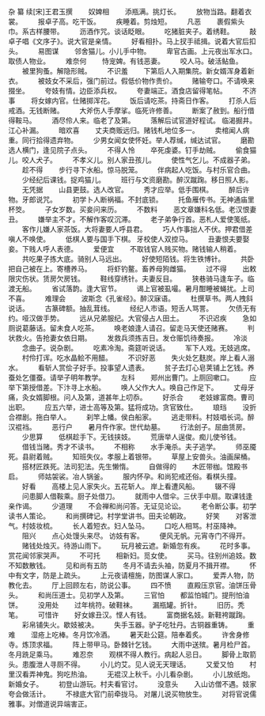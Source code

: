 杂 纂 续[宋]王君玉撰
　　奴婢相
　　添瓶满。挑灯长。
　　放物当路。翻着衣裳。
　　报卓子高。吃干饭。
　　疾睡着。剪烛短。
　　凡恶
　　裹假紫头巾。系古样腰带。
　　沥酒作咒。谈话眨眼。
　　吃猪脏夹子。着绣鞋。
　　敲卓子唱《文序子》。说大官是亲情。
　　好看相扑。马上扠手祗揖。说着大官后扣头。
　　易图谋
　　邻舍猫儿。小儿手中物。
　　卑官古画。上元夜出军水口。取债人物业。
　　难奈何
　　恃宠婢。有钱恶妻。
　　咬人马。破活鲇鱼。
　　被里狗蚤。解隐形贼。
　　不识羞
　　下第后人入期集院。新女婿浑身着新衣。
　　被妓女不采后，强门前过。假低价物作贵价。
　　赌输夸口。不请唤来掇坐。
　　夸妓有情。边臣添兵权。
　　夸妻端正。酒食店留得笔帖。
　　不济事
　　将女嫁内官。仕赌掷浑花。
　　饭后请吃茶。持斋日作客。
　　打杀人后戒酒。无钱断赌。
　　大斧伤人手摩挲。临死许修善。
　　断案了赦到。船行借得鞍马。
　　酒尽伶人来。临老了及第。
　　落解后试官道好程试。  临渴掘井。  江心补漏。
　　暗欢喜
　　丈夫商贩远归。赌钱札地位多一。
　　卖棺闻人病重。同行拾得遗弃物。
　　少男女闻女使怀妊。举人荐缄，缄达试官。
　　磨勘选人横门，逢见院子点头。
　　不得人怜
　　卒死虔婆。钉手劫贼。
　　偷食猫儿。咬人犬子。
　　不孝义儿。别人家丑孩儿。
　　使性气乞儿。不成器子弟。
　　趁不得
　　步行寻下水船。惊马脱笼。
　　伴病起人吃饭。与村乐官合曲。
　　少经纪后课钱。捉鸡猫儿。
　　班行与文资磨勘。醉汉蹴踘。移日照人影。
　　无凭据
　　山县更鼓。选人改官。
　　秀才应举。低手围棋。
　　醉后许物。牙郎说咒。
　　初学卜人断祸福。不封底锁。
　　托鱼雁传书。无神通庙里杯筊。
　　子女岁数。买妾问来历。
　　不数料
　　恶文章嫌科名低。老汉恨妻丑。
　　嫌举主不才。不解作客叹沉滞。
　　老子弟争行首。恶札人爱使笺纸。
　　客作儿嫌人家茶饭。大将妻要人呼县君。
　　巧人作事拙人不伏。押君借差嗔人不唤使。
　　低棋人要与国手下棋。  牙校使人双控马。
　　丑妻恨夫要娶妾。下贱人呼人表德。
　　爱便宜
　　不取钱官人贱买物。赌钱输人稍着。
　　共吃果子拣大底。骑别人马远出。
　　好使短陌钱。将生铁博针。
　　共卧把自己被在上。寄槽养马。
　　将虾钓鳌。畜养母狗雌猫。
　　过不得
　　出敕限灾伤状。赁房欠房钱。
　　鞋线穿绣针。夫妻反目。
　　狭巷骑马逢车子。临渡无船。
　　省试落韵。逢大官节。
　　谒上官被虱嘬。暑月酣睡被蝇扰。上司不喜。
　　难理会
　　波斯念《孔雀经》。醉汉寐语。
　　杜撰草书。两人拽斜说话。
　　古篆碑额。抽乱茸线。
　　经纪人市语。短舌人骂詈。
　　欠债无有约。哑汉做手势。
　　远从兄弟服纪。大官侵占人田土。
　　不识迟疾
　　急如厕说葛藤话。留未食人吃茶。
　　唤老娘逢人请召。留走马天使还赌赛。
　　判状救火。告抢妻女依日期。
　　发救兵须拣吉日。发仓赈饥待奏报。
　　冷淡
　　念曲子。说杂剧。
　　吃素冷淘。斋筵听说话。
　　军下人戏。无妓逃席。
　　村伶打诨。吃水晶鲙不用醋。
　　不识好恶
　　失火处乞麸炭。岸上看人溺水。
　　看斩人赏侩子好手。投事望人遗表。
　　贫子去灯心皂荚铺上乞钱。养蚕处乞僵蚕。请举子明年教学。
　　左科
　　郑州出曹门。上厕回嗽口。
　　应举下第授借差。下汴寻上水船。
　　唤人父作大人。唤自己作足下。
　　丈母牙痛，灸女婿脚根。问人及第，道甚年上叨忝。
　　好杀合
　　老妓嫁富商。曹司出职。
　　应五六举，进士高等及第。猛将成功。贪官致仕。
　　琅珰
　　没折合襟剧。拖白举人。
　　刹竿上幡。侯白船家。
　　逃走带料。村妓唱长词。醉汉裩裆。
　　恶行户
　　暑月仵作家。世代劫墓。
　　行法刽子。屈曲赁房。
　　少思算
　　低棋趁手下。无钱挟妓。
　　荒唐举人逞俊。痴儿使爷钱。
　　借钱当赌。秀才不读书。
　　不相称
　　水手淹杀。夫子逃学。
　　师巫魇死。县尉着贼。
　　知班失仪。孝服上着银带。
　　草屋上安兽头。油画屎桶。
　　搭材匠跌死。法司犯法。先生懒惰。
　　自做得的
　　木匠带枷。馆殿书启。
　　师姑袈裟。冶人锅釜。
　　服内怀孕。和尚犯戒还俗。看棋头撞。
　　好看
　　高楼上见人家失火。五花斩人。  岸上看遭风船。
　　辍不得
　　问患脚人借鞍乘。厨子处借刀。
　　就雨中人借伞。三伏手中扇。取课钱逢亲作谒。
　　少道理
　　不会禅和尚问答。无证见论讼。
　　老令断公事。初学读书人策论。
　　和尚撰碑记。村学堂讲书。田夫论朝政。
　　好笑
　　对客泄气。村妓妆梳。
　　长人着短衣。妇人坠马。
　　口吃人相骂。村巫降神。
　　阻兴
　　点心处馒头来尽。  访妓有客。
　　便风无帆。元宵寺门不得开。
　　赌钱处烛灭。待游山雨下。
　　玩月被云遮。新婚忽有疾。
　　花时多事。赏花闻邻家哭声。
　　不可托
　　相新妇。觅女使。
　　买马。往别州追妓。数不知数散钱。
　　见和尚有五防
　　冬月不请去头袖，防夏月不揖开襟。
　　怀中有文字，防是上疏头。
　　上元夜请檀施，防图谋人家口。
　　爱弄人物，防教化去。
　　厅上回顾左右，防说公事。
　　四不愤
　　直殿压京官。油饼压骨头。
　　和尚压道士。见初学人及第。
　　三官怕
　　都监怕城门。提刑怕油饼。
　　没用处
　　过年桃符。破鞋袜。
　　漏瓶罐。折针。
　　旧历。秃笔。
　　可惜许
　　好女嫁丑汉。悭人有钱。
　　富商据名妓。新鞋袴蹴踘。
　　彩帛铺失火。歇妓被决。
　　失手玉器。驴子吃牡丹。古铜器重铸。
　　重难
　　湿疮上吃棒。冬月饮冷酒。
　　暑天赴公筵。陪奉着炙。
　　许舍身修寺。炼顶求福。
　　阵上带甲马。卧棘针乞钱。
　　大雨中送殡。暑月检尸首。冬月跣足乘马。
　　难忍奈
　　观棋不得人教行。病起人忌日。
　　脚骨上取箭头。患腹泄人寻厕不得。
　　小儿灼艾。见人说无天理话。
　　又爱又怕
　　村里汉看弄神鬼。狗吃热油。
　　无裩汉上秋千。小儿看杂剧。
　　小儿放纸炮。新婚女子。
　　初登山游玩。村夫看官讨。
　　没意头
　　入山访僧不遇。妓家夸会做活计。
　　不禄底大官门前牵拢马。  对屠儿说买物放生。
　　对将官说儒雅事。对僧道说异端害正。
　　
